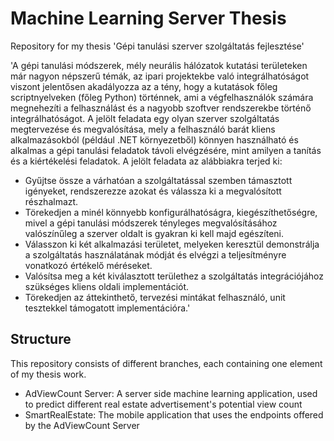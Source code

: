 # Machine Learning Server Thesis
Repository for my thesis 'Gépi tanulási szerver szolgáltatás fejlesztése'

'A gépi tanulási módszerek, mély neurális hálózatok kutatási területeken már nagyon népszerű
témák, az ipari projektekbe való integrálhatóságot viszont jelentősen akadályozza az a tény,
hogy a kutatások főleg scriptnyelveken (főleg Python) történnek, ami a végfelhasználók
számára megnehezíti a felhasználást és a nagyobb szoftver rendszerekbe történő
integrálhatóságot.
A jelölt feladata egy olyan szerver szolgáltatás megtervezése és megvalósítása, mely a
felhasználó barát kliens alkalmazásokból (például .NET környezetből) könnyen használható és
alkalmas a gépi tanulási feladatok távoli elvégzésére, mint amilyen a tanítás és a kiértékelési
feladatok.
A jelölt feladata az alábbiakra terjed ki:
* Gyűjtse össze a várhatóan a szolgáltatással szemben támasztott igényeket, rendszerezze
azokat és válassza ki a megvalósított részhalmazt.
* Törekedjen a minél könnyebb konfigurálhatóságra, kiegészíthetőségre, mivel a gépi
tanulási módszerek tényleges megvalósításához valószínűleg a szerver oldalt is gyakran
ki kell majd egészíteni.
* Válasszon ki két alkalmazási területet, melyeken keresztül demonstrálja a szolgáltatás
használatának módját és elvégzi a teljesítményre vonatkozó értékelő méréseket.
* Valósítsa meg a két kiválasztott területhez a szolgáltatás integrációjához szükséges
kliens oldali implementációt.
* Törekedjen az áttekinthető, tervezési mintákat felhasználó, unit tesztekkel támogatott
implementációra.'

## Structure
This repository consists of different branches, each containing one element of my thesis work.
* AdViewCount Server: A server side machine learning application, used to predict different real estate advertisement's potential view count
* SmartRealEstate: The mobile application that uses the endpoints offered by the AdViewCount Server
